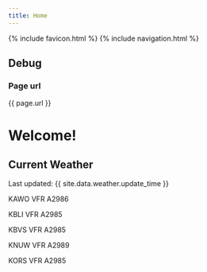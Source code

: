 ```yaml
---
title: Home
---
```

{% include favicon.html %}
{% include navigation.html %}

## Debug

### Page url
{{ page.url }}

# Welcome!

## Current Weather

Last updated: {{ site.data.weather.update_time }}

KAWO VFR A2986

KBLI VFR A2985

KBVS VFR A2985

KNUW VFR A2989

KORS VFR A2985



